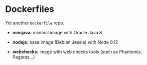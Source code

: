 Dockerfiles
===========

Yet another `Dockerfile` repo.

- **minijava**: minimal image with Oracle Java 8

- **nodejs**: base image (Debian Jessie) with Node 0.12

- **webchecks**: image with web checks tools (such as Phantomjs, Pageres...)
